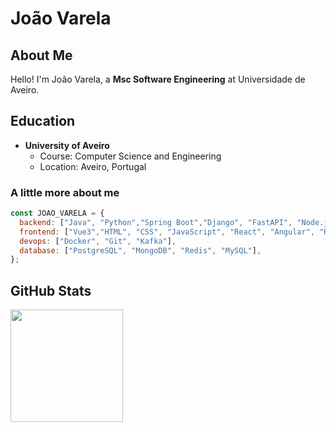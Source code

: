 # João Varela


## About Me

Hello! I'm João Varela, a **Msc Software Engineering** at Universidade de Aveiro.

## Education

- **University of Aveiro**
  - Course: Computer Science and Engineering
  - Location: Aveiro, Portugal

###  A little more about me
```js
const JOAO_VARELA = {
  backend: ["Java", "Python","Spring Boot","Django", "FastAPI", "Node.js"],
  frontend: ["Vue3","HTML", "CSS", "JavaScript", "React", "Angular", "React Native"],
  devops: ["Docker", "Git", "Kafka"],
  database: ["PostgreSQL", "MongoDB", "Redis", "MySQL"],
};

```
## GitHub Stats

<a href="https://github.com/joaovarela14">
  <img height="180em" src="https://github-readme-stats.vercel.app/api/top-langs/?username=joaovarela14&theme=tokyonight&layout=compact" />
</a>
